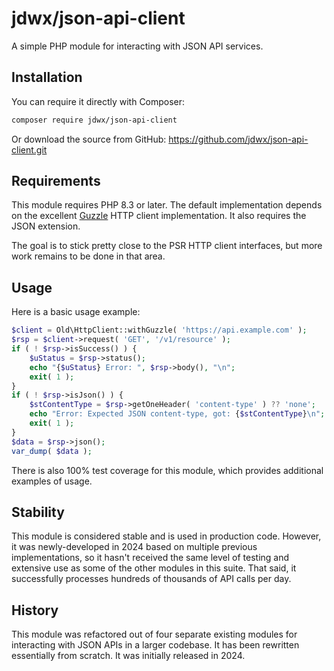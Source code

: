 # jdwx/json-api-client

A simple PHP module for interacting with JSON API services.

## Installation

You can require it directly with Composer:

```bash
composer require jdwx/json-api-client
```

Or download the source from GitHub: https://github.com/jdwx/json-api-client.git

## Requirements

This module requires PHP 8.3 or later. The default implementation
depends on the excellent [Guzzle](https://docs.guzzlephp.org/en/stable/)
HTTP client implementation. It also requires the JSON extension.

The goal is to stick pretty close to the PSR HTTP client interfaces, but
more work remains to be done in that area.

## Usage

Here is a basic usage example:

```php
$client = Old\HttpClient::withGuzzle( 'https://api.example.com' );
$rsp = $client->request( 'GET', '/v1/resource' );
if ( ! $rsp->isSuccess() ) {
    $uStatus = $rsp->status();
    echo "{$uStatus} Error: ", $rsp->body(), "\n";
    exit( 1 );
}
if ( ! $rsp->isJson() ) {
    $stContentType = $rsp->getOneHeader( 'content-type' ) ?? 'none';
    echo "Error: Expected JSON content-type, got: {$stContentType}\n";
    exit( 1 );
}
$data = $rsp->json();
var_dump( $data );
```

There is also 100% test coverage for this module, which provides additional
examples of usage.

## Stability

This module is considered stable and is used in production code. However, it was
newly-developed in 2024 based on multiple previous implementations, so it hasn't
received the same level of testing and extensive use as some of the other modules
in this suite. That said, it successfully processes hundreds of thousands of API
calls per day.

## History

This module was refactored out of four separate existing modules for
interacting with JSON APIs in a larger codebase. It has been rewritten
essentially from scratch. It was initially released in 2024.
